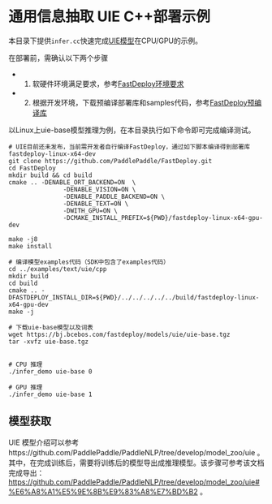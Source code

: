# 通用信息抽取 UIE C++部署示例

本目录下提供`infer.cc`快速完成[UIE模型](https://github.com/PaddlePaddle/PaddleNLP/tree/develop/model_zoo/uie)在CPU/GPU的示例。

在部署前，需确认以下两个步骤

- 1. 软硬件环境满足要求，参考[FastDeploy环境要求](../../../../docs/quick_start/requirements.md)
- 2. 根据开发环境，下载预编译部署库和samples代码，参考[FastDeploy预编译库](../../../../docs/compile/prebuilt_libraries.md)

以Linux上uie-base模型推理为例，在本目录执行如下命令即可完成编译测试。

```
# UIE目前还未发布，当前需开发者自行编译FastDeploy，通过如下脚本编译得到部署库fastdeploy-linux-x64-dev
git clone https://github.com/PaddlePaddle/FastDeploy.git
cd FastDeploy
mkdir build && cd build
cmake .. -DENABLE_ORT_BACKEND=ON  \
               -DENABLE_VISION=ON \
               -DENABLE_PADDLE_BACKEND=ON \
               -DENABLE_TEXT=ON \
               -DWITH_GPU=ON \
               -DCMAKE_INSTALL_PREFIX=${PWD}/fastdeploy-linux-x64-gpu-dev

make -j8
make install

# 编译模型examples代码（SDK中包含了examples代码）
cd ../examples/text/uie/cpp
mkdir build
cd build
cmake .. -DFASTDEPLOY_INSTALL_DIR=${PWD}/../../../../../build/fastdeploy-linux-x64-gpu-dev
make -j

# 下载uie-base模型以及词表
wget https://bj.bcebos.com/fastdeploy/models/uie/uie-base.tgz
tar -xvfz uie-base.tgz


# CPU 推理
./infer_demo uie-base 0

# GPU 推理
./infer_demo uie-base 1
```

## 模型获取
UIE 模型介绍可以参考https://github.com/PaddlePaddle/PaddleNLP/tree/develop/model_zoo/uie 。其中，在完成训练后，需要将训练后的模型导出成推理模型。该步骤可参考该文档完成导出：https://github.com/PaddlePaddle/PaddleNLP/tree/develop/model_zoo/uie#%E6%A8%A1%E5%9E%8B%E9%83%A8%E7%BD%B2 。
